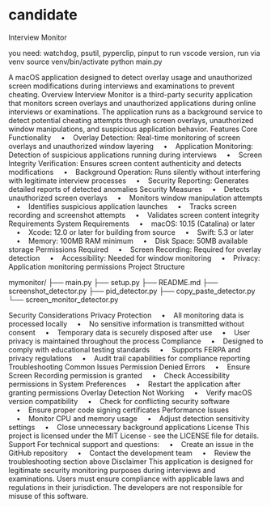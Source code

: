 # candidate
Interview Monitor

you need: watchdog, psutil, pyperclip, pinput
to run vscode version, run via venv
source venv/bin/activate
python main.py

A macOS application designed to detect overlay usage and unauthorized screen modifications during interviews and examinations to prevent cheating.
Overview
Interview Monitor is a third-party security application that monitors screen overlays and unauthorized applications during online interviews or examinations. The application runs as a background service to detect potential cheating attempts through screen overlays, unauthorized window manipulations, and suspicious application behavior.
Features
Core Functionality
    •    Overlay Detection: Real-time monitoring of screen overlays and unauthorized window layering
    •    Application Monitoring: Detection of suspicious applications running during interviews
    •    Screen Integrity Verification: Ensures screen content authenticity and detects modifications
    •    Background Operation: Runs silently without interfering with legitimate interview processes
    •    Security Reporting: Generates detailed reports of detected anomalies
Security Measures
    •    Detects unauthorized screen overlays
    •    Monitors window manipulation attempts
    •    Identifies suspicious application launches
    •    Tracks screen recording and screenshot attempts
    •    Validates screen content integrity
Requirements
System Requirements
    •    macOS: 10.15 (Catalina) or later
    •    Xcode: 12.0 or later for building from source
    •    Swift: 5.3 or later
    •    Memory: 100MB RAM minimum
    •    Disk Space: 50MB available storage
Permissions Required
    •    Screen Recording: Required for overlay detection
    •    Accessibility: Needed for window monitoring
    •    Privacy: Application monitoring permissions
Project Structure

mymonitor/
├── main.py
├── setup.py
├── README.md
├── screenshot_detector.py
├── pid_detector.py
├── copy_paste_detector.py
└── screen_monitor_detector.py

Security Considerations
Privacy Protection
    •    All monitoring data is processed locally
    •    No sensitive information is transmitted without consent
    •    Temporary data is securely disposed after use
    •    User privacy is maintained throughout the process
Compliance
    •    Designed to comply with educational testing standards
    •    Supports FERPA and privacy regulations
    •    Audit trail capabilities for compliance reporting
Troubleshooting
Common Issues
Permission Denied Errors
    •    Ensure Screen Recording permission is granted
    •    Check Accessibility permissions in System Preferences
    •    Restart the application after granting permissions
Overlay Detection Not Working
    •    Verify macOS version compatibility
    •    Check for conflicting security software
    •    Ensure proper code signing certificates
Performance Issues
    •    Monitor CPU and memory usage
    •    Adjust detection sensitivity settings
    •    Close unnecessary background applications
License
This project is licensed under the MIT License - see the LICENSE file for details.
Support
For technical support and questions:
    •    Create an issue in the GitHub repository
    •    Contact the development team
    •    Review the troubleshooting section above
Disclaimer
This application is designed for legitimate security monitoring purposes during interviews and examinations. Users must ensure compliance with applicable laws and regulations in their jurisdiction. The developers are not responsible for misuse of this software.